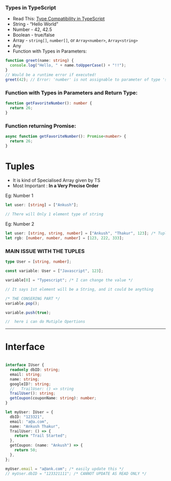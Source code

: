 ### Types in TypeScript

- Read This: [Type Compatibility in TypeScript](https://www.typescriptlang.org/docs/handbook/type-compatibility.html#any-unknown-object-void-undefined-null-and-never-assignability)
- String - “Hello World”
- Number - 42, 42.5
- Boolean - true/false
- Array - `string[]`, `number[]`, or `Array<number>`, `Array<string>`
- Any
- Function with Types in Parameters:

```typescript
function greet(name: string) {
  console.log("Hello, " + name.toUpperCase() + "!!");
}
// Would be a runtime error if executed!
greet(42); // Error: 'number' is not assignable to parameter of type 'string'.
```

### Function with Types in Parameters and Return Type:

```typescript
function getFavoriteNumber(): number {
  return 26;
}
```

### Function returning Promise:

```typescript
async function getFavoriteNumber(): Promise<number> {
  return 26;
}
```

# Tuples

- It is kind of Specialised Array given by TS
- Most Important : **In a Very Precise Order**

Eg: Number 1

```typescript
let user: [string] = ["Ankush"];

// There will Only 1 element type of string
```

Eg: Number 2

```typescript
let user: [string, string, number] = ["Ankush", "Thakur", 123]; /* Tuples*/
let rgb: [number, number, number] = [123, 222, 333];
```

### MAIN ISSUE WITH THE TUPLES

```typescript
type User = [string, number];

const variable: User = ["Javascript", 123];

variable[0] = "Typescript"; /* I can change the value */

// It says 1st element will be a String, and it could be anything

/* THE CONSERING PART */
variable.pop();

variable.push(true);

//  here i can do Mutiple Opertions
```

---

# Interface

```Typescript

interface IUser {
  readonly dbID: string;
  email: string;
  name: string;
  googleID?: string;
  //   TrailUser: () => string
  TrailUser(): string;
  getCoupon(couponName: string): number;
}

let myUser: IUser = {
  dbID: "123321",
  email: "a@a.com",
  name: "Ankush Thakur",
  TrailUser: () => {
    return "Trail Started";
  },
  getCoupon: (name: "Ankush") => {
    return 50;
  },
};

myUser.email = "a@ank.com"; /* easily update this */
// myUser.dbID = "123321111"; /* CANNOT UPDATE AS READ ONLY */


```
